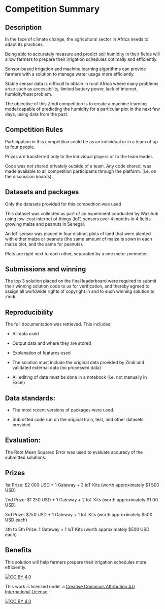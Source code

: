 # Competition Summary

## Description

In the face of climate change, the agricultural sector in Africa needs to adapt its practices.

Being able to accurately measure and predict soil humidity in their fields will allow farmers to prepare their irrigation schedules optimally and efficiently.

Sensor-based irrigation and machine learning algorithms can provide farmers with a solution to manage water usage more efficiently.

Stable sensor data is difficult to obtain in rural Africa where many problems arise such as accessibility, limited battery power, lack of internet, humidity/heat problem.

The objective of this Zindi competition is to create a machine learning model capable of predicting the humidity for a particular plot in the next few days, using data from the past.


## Competition Rules

Participation in this competition could be as an individual or in a team of up to four people.

Prizes are transferred only to the individual players or to the team leader.

Code was not shared privately outside of a team. Any code shared, was made available to all competition participants through the platform. (i.e. on the discussion boards).


## Datasets and packages

Only the datasets provided for this competition was used.

This dataset was collected as part of an experiment conducted by Wazihub using low-cost internet of things (IoT) sensors over 4 months in 4 fields growing maize and peanuts in Senegal.

An IoT sensor was placed in four distinct plots of land that were planted with either maize or peanuts (the same amount of maize is sown in each maize plot, and the same for peanuts). 

Plots are right next to each other, separated by a one meter perimeter.


## Submissions and winning

The top 3 solution placed on the final leaderboard were required to submit their winning solution code to us for verification, and thereby agreed to assign all worldwide rights of copyright in and to such winning solution to Zindi.


## Reproducibility

The full documentation was retrieved. This includes:
- All data used

- Output data and where they are stored

- Explanation of features used

- The solution must include the original data provided by Zindi and validated external data (no processed data)

- All editing of data must be done in a notebook (i.e. not manually in Excel)


## Data standards:

- The most recent versions of packages were used.

- Submitted code run on the original train, test, and other datasets provided.


## Evaluation:

The Root Mean Squared Error was used to evaluate accuracy of the submitted solutions.

## Prizes

1st Prize: $2 000 USD + 1 Gateway + 3 IoT Kits (worth approximately $1 500 USD)

2nd Prize: $1 250 USD + 1 Gateway + 2 IoT Kits (worth approximately $1 00 USD)

3rd Prize: $750 USD + 1 Gateway + 1 IoT Kits (worth approximately $500 USD each)

4th to 5th Prize: 1 Gateway + 1 IoT Kits (worth approximately $500 USD each)



## Benefits

This solution will help farmers prepare their irrigation schedules more efficiently.


[![CC BY 4.0][cc-by-shield]][cc-by]

This work is licensed under a
[Creative Commons Attribution 4.0 International License][cc-by].

[![CC BY 4.0][cc-by-image]][cc-by]

[cc-by]: http://creativecommons.org/licenses/by/4.0/
[cc-by-image]: https://i.creativecommons.org/l/by/4.0/88x31.png
[cc-by-shield]: https://img.shields.io/badge/License-CC%20BY%204.0-lightgrey.svg



